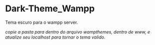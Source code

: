# Dark-Theme_Wampp
Tema escuro para o wampp server.

*copie a pasta para dentro do arquivo wampthemes, dentro de www, e atualize seu localhost para tornar o tema valido.*
